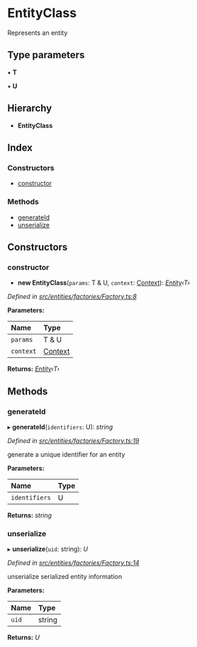 # EntityClass

Represents an entity

## Type parameters

▪ **T**

▪ **U**

## Hierarchy

* **EntityClass**

## Index

### Constructors

* [constructor](../interfaces/_entities_factories_factory_.entityclass.md#constructor)

### Methods

* [generateId](../interfaces/_entities_factories_factory_.entityclass.md#generateid)
* [unserialize](../interfaces/_entities_factories_factory_.entityclass.md#unserialize)

## Constructors

### constructor

+ **new EntityClass**\(`params`: T & U, `context`: [Context](../classes/_context_.context.md)\): [_Entity_](../classes/_entities_entity_.entity.md)_‹T›_

_Defined in_ [_src/entities/factories/Factory.ts:8_](https://github.com/PolymathNetwork/polymath-sdk/blob/e8bbc1e/src/entities/factories/Factory.ts#L8)

**Parameters:**

| Name | Type |
| :--- | :--- |
| `params` | T & U |
| `context` | [Context](../classes/_context_.context.md) |

**Returns:** [_Entity_](../classes/_entities_entity_.entity.md)_‹T›_

## Methods

### generateId

▸ **generateId**\(`identifiers`: U\): _string_

_Defined in_ [_src/entities/factories/Factory.ts:19_](https://github.com/PolymathNetwork/polymath-sdk/blob/e8bbc1e/src/entities/factories/Factory.ts#L19)

generate a unique identifier for an entity

**Parameters:**

| Name | Type |
| :--- | :--- |
| `identifiers` | U |

**Returns:** _string_

### unserialize

▸ **unserialize**\(`uid`: string\): _U_

_Defined in_ [_src/entities/factories/Factory.ts:14_](https://github.com/PolymathNetwork/polymath-sdk/blob/e8bbc1e/src/entities/factories/Factory.ts#L14)

unserialize serialized entity information

**Parameters:**

| Name | Type |
| :--- | :--- |
| `uid` | string |

**Returns:** _U_

